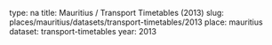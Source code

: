 type: na
title: Mauritius / Transport Timetables (2013)
slug: places/mauritius/datasets/transport-timetables/2013
place: mauritius
dataset: transport-timetables
year: 2013
